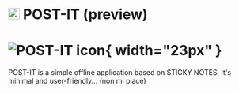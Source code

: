 # <img src="https://github.com/JoSimon05/POST-IT/blob/Preview/icons/note_icon.ico" width="23"/> POST-IT (preview)

# ![POST-IT icon](https://github.com/JoSimon05/POST-IT/blob/Preview/icons/note_icon.ico){ width="23px" }
POST-IT is a simple offline application based on STICKY NOTES, It's minimal and user-friendly... (non mi piace)
